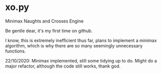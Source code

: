 # xo.py
Minimax Naughts and Crosses Engine

Be gentle dear, it's my first time on github.

I know, this is extremely inefficient thus far, plans to implement a minimax algorithm, which is why there are so many seemingly unnecessary functions.

22/10/2020:
Minimax implemented, still some tidying up to do. Might do a major refactor, although the code still works, thank god.
